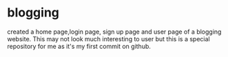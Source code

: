 # blogging
created a home page,login page, sign up page and user page of a blogging website. This may not look much interesting to user but this is a special repository for me as it's my first commit on github.
